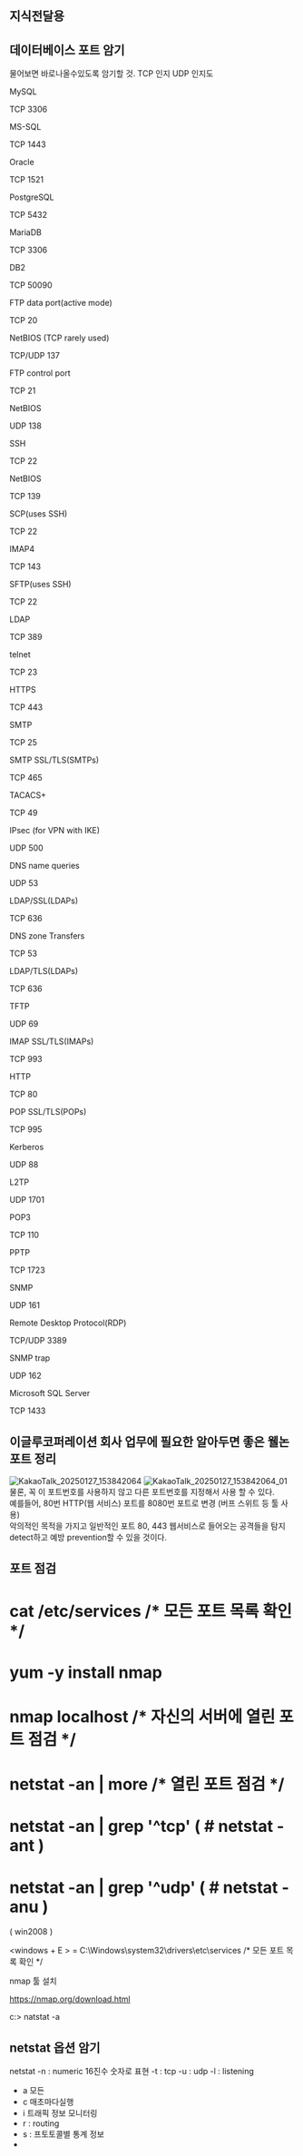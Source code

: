 ## 지식전달용
## 데이터베이스 포트 암기
물어보면 바로나올수있도록 암기할 것. TCP 인지 UDP 인지도
     
MySQL

TCP 3306

MS-SQL

TCP 1443

Oracle

TCP 1521

PostgreSQL

TCP 5432

MariaDB

TCP 3306

DB2

TCP 50090

FTP data port(active mode)

TCP 20

NetBIOS (TCP rarely used)

TCP/UDP 137

FTP control port

TCP 21

NetBIOS

UDP 138

SSH

TCP 22

NetBIOS

TCP 139

SCP(uses SSH)

TCP 22

IMAP4

TCP 143

SFTP(uses SSH)

TCP 22

LDAP

TCP 389

telnet

TCP 23

HTTPS

TCP 443

SMTP

TCP 25

SMTP SSL/TLS(SMTPs)

TCP 465

TACACS+

TCP 49

IPsec (for VPN with IKE)

UDP 500

DNS name queries

UDP 53

LDAP/SSL(LDAPs)

TCP 636

DNS zone Transfers

TCP 53

LDAP/TLS(LDAPs)

TCP 636

TFTP

UDP 69

IMAP SSL/TLS(IMAPs)

TCP 993

HTTP

TCP 80

POP SSL/TLS(POPs)

TCP 995

Kerberos

UDP 88

L2TP

UDP 1701

POP3

TCP 110

PPTP

TCP 1723

SNMP

UDP 161

Remote Desktop Protocol(RDP)

TCP/UDP 3389

SNMP trap

UDP 162

Microsoft SQL Server

TCP 1433
## 이글루코퍼레이션 회사 업무에 필요한 알아두면 좋은 웰논 포트 정리 
![KakaoTalk_20250127_153842064](https://github.com/user-attachments/assets/fbfe5257-2544-48f5-bdc1-4b948a8f4ac6)
![KakaoTalk_20250127_153842064_01](https://github.com/user-attachments/assets/039175a5-9ba3-4c65-9b67-863f9ca6b445)
물론, 꼭 이 포트번호를 사용하지 않고 다른 포트번호를 지정해서 사용 할 수 있다.     
예를들어, 80번 HTTP(웹 서비스) 포트를 8080번 포트로 변경 (버프 스위트 등 툴 사용)   
악의적인 목적을 가지고 일반적인 포트 80, 443 웹서비스로 들어오는 공격들을 탐지 detect하고 예방 prevention할 수 있을 것이다.   
## 포트 점검 
# cat /etc/services     /* 모든 포트 목록 확인 */ 



# yum -y install nmap

# nmap localhost    /* 자신의 서버에 열린 포트 점검 */



# netstat -an | more    /* 열린 포트 점검 */

# netstat -an | grep '^tcp'    ( # netstat -ant )

# netstat -an | grep '^udp'   ( # netstat -anu )



( win2008 )

<windows + E > = C:\Windows\system32\drivers\etc\services /* 모든 포트 목록 확인 */



nmap 툴 설치

https://nmap.org/download.html



c:\> natstat -a

## netstat 옵션 암기

netstat
-n : numeric 16진수 숫자로 표현
-t : tcp
-u : udp
-l : listening
- a 모든
- c 매초마다실행
- i 트래픽 정보 모니터링
- r : routing
- s : 프토토콜별 통계 정보
- 
